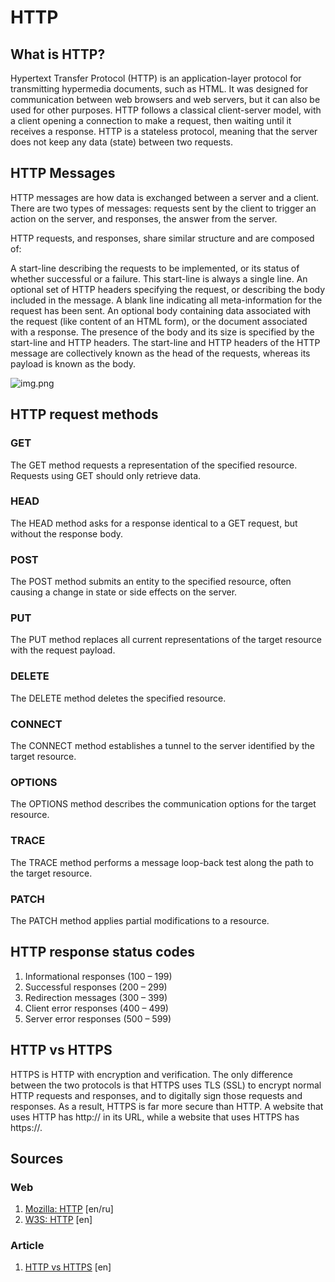 # HTTP
## What is HTTP?
Hypertext Transfer Protocol (HTTP) is an application-layer protocol for transmitting hypermedia documents, such as HTML. It was designed for communication between web browsers and web servers, but it can also be used for other purposes. HTTP follows a classical client-server model, with a client opening a connection to make a request, then waiting until it receives a response. HTTP is a stateless protocol, meaning that the server does not keep any data (state) between two requests.

## HTTP Messages
HTTP messages are how data is exchanged between a server and a client. There are two types of messages: requests sent by the client to trigger an action on the server, and responses, the answer from the server.

HTTP requests, and responses, share similar structure and are composed of:

A start-line describing the requests to be implemented, or its status of whether successful or a failure. This start-line is always a single line.
An optional set of HTTP headers specifying the request, or describing the body included in the message.
A blank line indicating all meta-information for the request has been sent.
An optional body containing data associated with the request (like content of an HTML form), or the document associated with a response. The presence of the body and its size is specified by the start-line and HTTP headers.
The start-line and HTTP headers of the HTTP message are collectively known as the head of the requests, whereas its payload is known as the body.

![img.png](https://github.com/GorVad/system-data-analyst-notes/blob/main/integration/protocols/prorocols%20img/img.png)

## HTTP request methods
### GET
The GET method requests a representation of the specified resource. Requests using GET should only retrieve data.

### HEAD
The HEAD method asks for a response identical to a GET request, but without the response body.

### POST
The POST method submits an entity to the specified resource, often causing a change in state or side effects on the server.

### PUT
The PUT method replaces all current representations of the target resource with the request payload.

### DELETE
The DELETE method deletes the specified resource.

### CONNECT
The CONNECT method establishes a tunnel to the server identified by the target resource.

### OPTIONS
The OPTIONS method describes the communication options for the target resource.

### TRACE
The TRACE method performs a message loop-back test along the path to the target resource.

### PATCH
The PATCH method applies partial modifications to a resource.

## HTTP response status codes
1. Informational responses (100 – 199)
2. Successful responses (200 – 299)
3. Redirection messages (300 – 399)
4. Client error responses (400 – 499)
5. Server error responses (500 – 599)

## HTTP vs HTTPS
HTTPS is HTTP with encryption and verification. The only difference between the two protocols is that HTTPS uses TLS (SSL) to encrypt normal HTTP requests and responses, and to digitally sign those requests and responses. As a result, HTTPS is far more secure than HTTP. A website that uses HTTP has http:// in its URL, while a website that uses HTTPS has https://.

## Sources
### Web
1. [Mozilla: HTTP](https://developer.mozilla.org/en-US/docs/Web/HTTP/Status) [en/ru]
2. [W3S: HTTP](https://www.w3schools.com/whatis/whatis_http.asp) [en]

### Article 
1. [HTTP vs HTTPS](https://www.cloudflare.com/learning/ssl/why-is-http-not-secure/#:~:text=HTTPS%20is%20HTTP%20with%20encryption,far%20more%20secure%20than%20HTTP.) [en]
